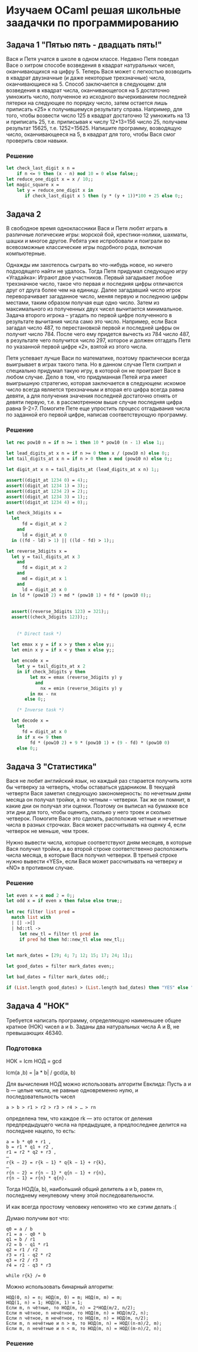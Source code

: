 # Изучаем OCaml решая школьные заадачки по программированию

## Задача 1 "Пятью пять - двадцать пять!"

Вася и Петя учатся в школе в одном классе. Недавно Петя поведал Васе о
хитром способе возведения в  квадрат натуральных чисел, оканчивающихся
на  цифру  5.  Теперь  Вася  может с  легкостью  возводить  в  квадрат
двузначные  (и даже  некоторые трехзначные)  числа, оканчивающиеся  на
5. Способ  заключается в  следующем: для  возведения в  квадрат числа,
оканчивающегося  на   5  достаточно  умножить  число,   полученное  из
исходного  вычеркиванием последней  пятерки  на  следующее по  порядку
число, затем  остается лишь приписать «25»  к получившемуся результату
справа.  Например,  для  того,  чтобы возвести  число  125  в  квадрат
достаточно 12 умножить  на 13 и приписать 25, т.е.  приписывая к числу
12*13=156      число      25,      получаем      результат      15625,
т.е. 1252=15625. Напишите  программу, возводящую число, оканчивающееся
на 5, в квадрат для того, чтобы Вася смог проверить свои навыки.

### Решение
```ocaml
let check_last_digit x n =
    if n <= 9 then (x - n) mod 10 = 0 else false;;
let reduce_one_digit x = x / 10;;
let magic_square x =
    let y = reduce_one_digit x in
       if check_last_digit x 5 then (y * (y + 1))*100 + 25 else 0;;
```

## Задача 2

В свободное время  одноклассники Вася и Петя любят  играть в различные
логические игры: морской бой, крестики-нолики, шахматы, шашки и многое
другое. Ребята уже испробовали и поиграли во всевозможные классические
игры  подобного  рода,  включая компьютерные.  

Однажды  им   захотелось  сыграть  во  что-нибудь   новое,  но  ничего
подходящего  найти не  удалось.   Тогда Петя  придумал следующую  игру
«Угадайка»:   Играют  двое   участников.    Первый  загадывает   любое
трехзначное число, такое что первая  и последняя цифры отличаются друг
от  друга  более  чем  на   единицу.   Далее  загадавший  число  игрок
переворачивает  загаданное  число,  меняя  первую  и  последнюю  цифры
местами, таким образом получая еще одно число.  Затем из максимального
из  полученных  двух  чисел вычитается  минимальное.   Задача  второго
игрока –  угадать по первой  цифре полученного в  результате вычитания
числа  само это  число.  Например,  если  Вася загадал  число 487,  то
перестановкой первой  и последней  цифры он  получит число  784. После
чего  ему  придется  вычесть  из  784 число  487,  в  результате  чего
получится  число 297,  которое  и должен  отгадать  Петя по  указанной
первой цифре «2», взятой из этого числа.

Петя  успевает лучше  Васи по  математике, поэтому  практически всегда
выигрывает в  играх такого  типа. Но  в данном  случае Петя  схитрил и
специально придумал такую игру, в которой он не проиграет Васе в любом
случае.   Дело в  том,  что придуманная  Петей  игра имеет  выигрышную
стратегию,  которая  заключается  в следующем:  искомое  число  всегда
является трехзначным  и вторая  его цифра всегда  равна девяти,  а для
получения  значения  последней  достаточно отнять  от  девяти  первую,
т.е. в рассмотренном выше случае последняя цифра равна 9-2=7. Помогите
Пете еще  упростить процесс отгадывания  числа по заданной  его первой
цифре, написав соответствующую программу.

### Решение
```ocaml
let rec pow10 n = if n >= 1 then 10 * pow10 (n - 1) else 1;;
  
let lead_digits_at x n = if n >= 0 then x / (pow10 n) else 0;;
let tail_digits_at x n = if n > 0 then x mod (pow10 n) else 0;; 

let digit_at x n = tail_digits_at (lead_digits_at x n) 1;;

assert((digit_at 1234 0) = 4);;
assert((digit_at 1234 1) = 3);;
assert((digit_at 1234 2) = 2);;
assert((digit_at 1234 3) = 1);;
assert((digit_at 1234 4) = 0);;

let check_3digits x =
  let 
      fd = digit_at x 2
    and
      ld = digit_at x 0
  in ((fd - ld) > 1) || ((ld - fd) > 1);;

let reverse_3digits x =
  let y = tail_digits_at x 3
    and
      fd = digit_at x 2
    and
      md = digit_at x 1
    and
      ld = digit_at x 0
  in ld * (pow10 2) + md * (pow10 1) + fd * (pow10 0);;
  
    
  assert((reverse_3digits 123) = 321);;
  assert((check_3digits 123));;
    
    
    (* Direct task *)

  let emax x y = if x > y then x else y;;
  let emin x y = if x < y then x else y;;
    
  let encode x =
    let y = tail_digits_at x 2
    in if check_3digits y then
         let mx = emax (reverse_3digits y) y
           and
             nx = emin (reverse_3digits y) y
         in mx - nx
       else 0;;

    (* Inverse task *)

  let decode x =
    let 
      fd = digit_at x 0
    in if x <= 9 then
         fd * (pow10 2) + 9 * (pow10 1) + (9 - fd) * (pow10 0)
    else 0;;
```

## Задача 3 "Статистика"

Вася не любит  английский язык, но каждый раз  старается получить хотя
бы  четверку  за  четверть,  чтобы  оставаться  ударником.  В  текущей
четверти  Вася  заметил  следующую закономерность:  по  нечетным  дням
месяца он получал тройки, а по четным  – четверки. Так же он помнит, в
какие дни он получал эти оценки. Поэтому он выписал на бумажке все эти
дни  для  того,  чтобы  оценить,   сколько  у  него  троек  и  сколько
четверок.  Помогите Васе  это  сделать, расположив  четные и  нечетные
числа в  разных строчках.  Вася может рассчитывать  на оценку  4, если
четверок не меньше, чем троек.

Нужно  вывести числа,  которые соответствуют  дням месяцев,  в которые
Вася  получил тройки,  а во  второй строке  соответственно расположить
числа месяца, в которые Вася  получил четверки. В третьей строке нужно
вывести  «YES», если  Вася может  рассчитывать  на четверку  и «NO»  в
противном случае.

### Решение
```ocaml
let even x = x mod 2 = 0;;
let odd x = if even x then false else true;;
  
let rec filter list pred =
  match list with
  | [] ->[]
  | hd::tl ->
     let new_tl = filter tl pred in
     if pred hd then hd::new_tl else new_tl;;

  
let mark_dates = [29; 4; 7; 12; 15; 17; 24; 1];;

let good_dates = filter mark_dates even;;

let bad_dates = filter mark_dates odd;;

if (List.length good_dates) > (List.length bad_dates) then "YES" else "NO";;  

```

## Задача 4 "НОК"
Требуется написать программу, определяющую наименьшее общее кратное (НОК) чисел a и b. Заданы два натуральных числа А и В, не превышающих 46340.

### Подготовка
НОК = lcm
НОД = gcd

lcm(a ,b) = |a * b| / gcd(a, b)

Для вычисления НОД можно использовать алгоритм Евклида:
Пусть a и b — целые числа, не равные одновременно нулю, и последовательность чисел

    a > b > r1 > r2 > r3 > r4 > … > rn 

определена тем, что каждое rk — это остаток от деления предпредыдущего числа на предыдущее, а предпоследнее делится на последнее нацело, то есть:

    a = b * q0 + r1 ,
    b = r1 * q1 + r2 , 
    r1 = r2 * q2 + r3 , 
    ⋯ 
    r{k − 2} = r{k − 1} * q{k − 1} + r{k}, 
    ⋯
    r{n − 2} = r{n − 1} * q{n − 1} + r{n},
    r{n − 1} = r{n} * q{n}.

Тогда НОД(a, b), наибольший общий делитель a и b, равен rn, последнему ненулевому члену этой последовательности.

И как всегда простому человеку непонятно что же сэтим делать :(

Думаю получим вот что:

    q0 = a / b
	r1 = a - q0 * b
	q1 = b / r1
	r2 = b - q1 * r1
	q2 = r1 / r2
	r3 = r1 - q2 * r2
	q3 = r2 / r3
	r4 = r2 - q3 * r3
	
	while r{k} /= 0

Можно использовать бинарный алгоритм:
    
	НОД(0, n) = n; НОД(m, 0) = m; НОД(m, m) = m;
    НОД(1, n) = 1; НОД(m, 1) = 1;
    Если m, n чётные, то НОД(m, n) = 2*НОД(m/2, n/2);
    Если m чётное, n нечётное, то НОД(m, n) = НОД(m/2, n);
    Если n чётное, m нечётное, то НОД(m, n) = НОД(m, n/2);
    Если m, n нечётные и n > m, то НОД(m, n) = НОД((n-m)/2, m);
    Если m, n нечётные и n < m, то НОД(m, n) = НОД((m-n)/2, n);

### Решение
```ocaml
```
